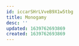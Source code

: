 ```yaml
---
id: iccarSHrLVveB9X1w5tbg
title: Monogamy
desc: ''
updated: 1639762693869
created: 1639762693869
---
```


